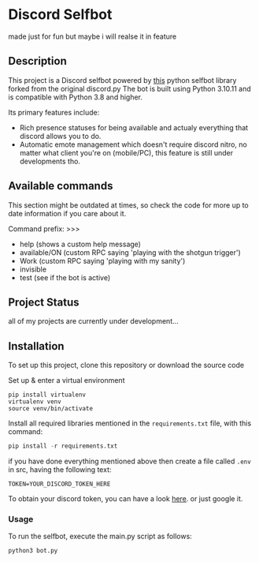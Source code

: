 # Discord Selfbot

made just for fun but maybe i will realse it in feature

## Description

This project is a Discord selfbot powered by [this](https://github.com/dolfies/discord.py-self) python selfbot library forked from the original discord.py The bot is built using Python 3.10.11 and is compatible with Python 3.8 and higher.

Its primary features include:

- Rich presence statuses for being available and actualy everything that discord allows you to do.
- Automatic emote management which doesn't require discord nitro, no matter what client you're on (mobile/PC), this feature is still under developments tho.

## Available commands

This section might be outdated at times, so check the code for more up to date information if you care about it.

Command prefix: >>>

- help (shows a custom help message)
- available/ON (custom RPC saying 'playing with the shotgun trigger')
- Work (custom RPC saying 'playing with my sanity')
- invisible
- test (see if the bot is active)

## Project Status

all of my projects are currently under development...

## Installation

To set up this project, clone this repository or download the source code

Set up & enter a virtual environment

```shell
pip install virtualenv
virtualenv venv
source venv/bin/activate
```

Install all required libraries mentioned in the `requirements.txt` file, with this command:

```python
pip install -r requirements.txt
```

if you have done everything mentioned above then create a file called `.env` in src, having the following text:

```env
TOKEN=YOUR_DISCORD_TOKEN_HERE
```

To obtain your discord token, you can have a look [here](https://discordpy-self.readthedocs.io/en/latest/token.html). or just google it.

### Usage

To run the selfbot, execute the main.py script as follows:

```python
python3 bot.py
```
